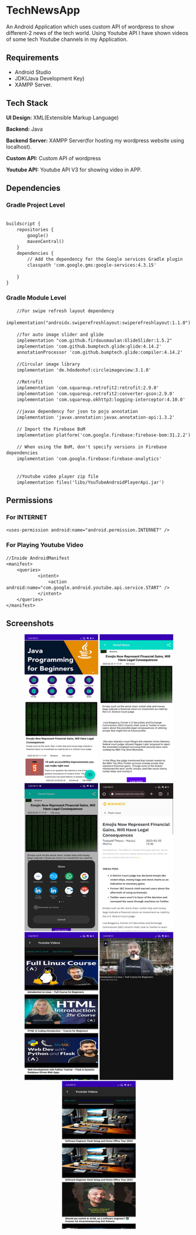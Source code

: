 
# TechNewsApp

An Android Application which uses custom API of wordpress to show different-2 news of the tech world.
Using Youtube API I have shown videos of some tech Youtube channels in my Application.




## Requirements
- Android Studio
- JDK(Java Development Key)
- XAMPP Server.
## Tech Stack

**UI Design:** XML(Extensible Markup Language)

**Backend:** Java

**Backend Server:** XAMPP Server(for hosting my wordpress website using localhost).

**Custom API:** Custom API of wordpress

**Youtube API:** Youtube API V3 for showing video in APP.


## Dependencies

### Gradle Project Level
```

buildscript {
    repositories {
        google()
        mavenCentral()
    }
    dependencies {
        // Add the dependency for the Google services Gradle plugin
        classpath 'com.google.gms:google-services:4.3.15'

    }
}

```
### Gradle Module Level
```
    //For swipe refresh layout dependency
    implementation("androidx.swiperefreshlayout:swiperefreshlayout:1.1.0")

    //for auto image slider and glide
    implementation "com.github.firdausmaulan:GlideSlider:1.5.2"
    implementation 'com.github.bumptech.glide:glide:4.14.2'
    annotationProcessor 'com.github.bumptech.glide:compiler:4.14.2'

    //Circular image library
    implementation 'de.hdodenhof:circleimageview:3.1.0'

    //Retrofit
    implementation 'com.squareup.retrofit2:retrofit:2.9.0'
    implementation 'com.squareup.retrofit2:converter-gson:2.9.0'
    implementation 'com.squareup.okhttp3:logging-interceptor:4.10.0'

    //javax dependency for json to pojo annotation
    implementation 'javax.annotation:javax.annotation-api:1.3.2'

    // Import the Firebase BoM
    implementation platform('com.google.firebase:firebase-bom:31.2.2')

    // When using the BoM, don't specify versions in Firebase dependencies
    implementation 'com.google.firebase:firebase-analytics'


    //Youtube video player zip file
    implementation files('libs/YouTubeAndroidPlayerApi.jar')
```
## Permissions

### For INTERNET
```
<uses-permission android:name="android.permission.INTERNET" />

```

### For Playing Youtube Video
```
//Inside AndroidManifest
<manifest>
    <queries>
            <intent>
                <action android:name="com.google.android.youtube.api.service.START" />
            </intent>
    </queries>
</manifest>

```
## Screenshots

<p align="center">
    <img src="https://github.com/prog-cy/TechNewsApp/blob/master/screen1.jpeg" width = "200" height = "400" 
    margin = "10">
    <img src="https://github.com/prog-cy/TechNewsApp/blob/master/screen2.jpeg" width = "200" height = "400"
    margin = "10">
    <img src="https://github.com/prog-cy/TechNewsApp/blob/master/screen3.jpeg" width = "200" height = "400"
    margin = "10">   
    <img src="https://github.com/prog-cy/TechNewsApp/blob/master/screen4.jpeg" width = "200" height = "400"
    margin = "10">   
    <img src="https://github.com/prog-cy/TechNewsApp/blob/master/screen5.jpeg" width = "200" height = "400"
    margin = "10">   
    <img src="https://github.com/prog-cy/TechNewsApp/blob/master/screen6.jpeg" width = "200" height = "400"
    margin = "10">
    <img src="https://github.com/prog-cy/TechNewsApp/blob/master/screen7.jpeg" width = "200" height = "400"
    margin = "10"
    <img src="https://github.com/prog-cy/TechNewsApp/blob/master/screen8.jpeg" width = "200" height = "400"
    margin = "10">    

</p>